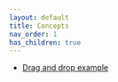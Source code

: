 ```yaml
---
layout: default
title: Concepts
nav_order: 1
has_children: true
---
```


- [Drag and drop example](drag-and-drop/DragAndDropExample.md)